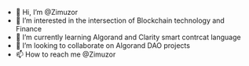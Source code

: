 - 👋 Hi, I’m @Zimuzor
- 👀 I’m interested in the intersection of Blockchain technology and Finance
- 🌱 I’m currently learning Algorand and Clarity smart contrcat language
- 💞️ I’m looking to collaborate on Algorand DAO projects
- 📫 How to reach me @Zimuzor

<!---
Zimuzor/Zimuzor is a ✨ special ✨ repository because its `README.md` (this file) appears on your GitHub profile.
You can click the Preview link to take a look at your changes.
--->
